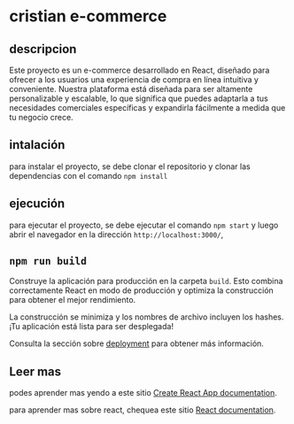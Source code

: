 # cristian e-commerce

## descripcion

Este proyecto es un e-commerce desarrollado en React, diseñado para ofrecer a los usuarios una experiencia de compra en línea intuitiva y conveniente. Nuestra plataforma está diseñada para ser altamente personalizable y escalable, lo que significa que puedes adaptarla a tus necesidades comerciales específicas y expandirla fácilmente a medida que tu negocio crece.

## intalación

para instalar el proyecto, se debe clonar el repositorio y clonar las dependencias con el comando  `npm install`

## ejecución

para ejecutar el proyecto, se debe ejecutar el comando `npm start` y luego abrir el navegador en la dirección `http://localhost:3000/`,

## `npm run build`

Construye la aplicación para producción en la carpeta `build`. Esto combina correctamente React en modo de producción y optimiza la construcción para obtener el mejor rendimiento.

La construcción se minimiza y los nombres de archivo incluyen los hashes.
¡Tu aplicación está lista para ser desplegada!

Consulta la sección sobre [deployment](https://facebook.github.io/create-react-app/docs/deployment) para obtener más información.

## Leer mas

podes aprender mas yendo a este sitio [Create React App documentation](https://facebook.github.io/create-react-app/docs/getting-started).

para aprender mas sobre react, chequea este sitio [React documentation](https://reactjs.org/).



